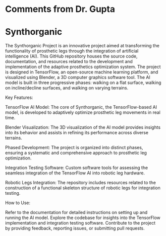 # Comments from Dr. Gupta



# Synthorganic
The Synthorganic Project is an innovative project aimed at transforming the functionality of prosthetic legs through the integration of artificial intelligence (AI). This GitHub repository houses the source code, documentation, and resources related to the development and implementation of the adaptive prosthetics optimization system. The project is designed in TensorFlow, an open-source machine learning platform, and visualized using Blender, a 3D computer graphics software tool. The AI model is built in three progressive phases: walking on a flat surface, walking on incline/decline surfaces, and walking on varying terrains.

Key Features:

TensorFlow AI Model: The core of Synthorganic, the TensorFlow-based AI model, is developed to adaptively optimize prosthetic leg movements in real time.

Blender Visualization: The 3D visualization of the AI model provides insights into its behavior and assists in refining its performance across diverse terrains.

Phased Development: The project is organized into distinct phases, ensuring a systematic and comprehensive approach to prosthetic leg optimization.

Integration Testing Software: Custom software tools for assessing the seamless integration of the TensorFlow AI into robotic leg hardware.

Robotic Legs Integration: The repository includes resources related to the construction of a functional skeleton structure of robotic legs for integration testing.

How to Use:

Refer to the documentation for detailed instructions on setting up and running the AI model.
Explore the codebase for insights into the TensorFlow implementation and integration testing software.
Contribute to the project by providing feedback, reporting issues, or submitting pull requests.
